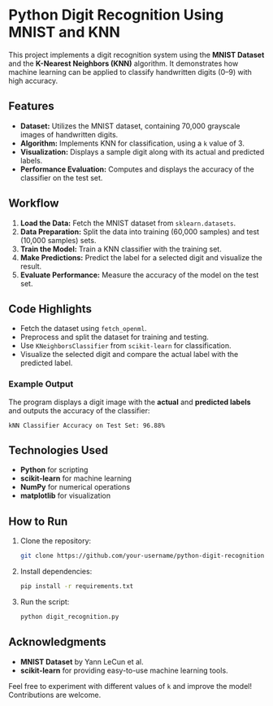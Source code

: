 # Python Digit Recognition Using MNIST and KNN  

This project implements a digit recognition system using the **MNIST Dataset** and the **K-Nearest Neighbors (KNN)** algorithm. It demonstrates how machine learning can be applied to classify handwritten digits (0–9) with high accuracy.  

## Features  
- **Dataset:** Utilizes the MNIST dataset, containing 70,000 grayscale images of handwritten digits.  
- **Algorithm:** Implements KNN for classification, using a `k` value of 3.  
- **Visualization:** Displays a sample digit along with its actual and predicted labels.  
- **Performance Evaluation:** Computes and displays the accuracy of the classifier on the test set.  

## Workflow  
1. **Load the Data:** Fetch the MNIST dataset from `sklearn.datasets`.  
2. **Data Preparation:** Split the data into training (60,000 samples) and test (10,000 samples) sets.  
3. **Train the Model:** Train a KNN classifier with the training set.  
4. **Make Predictions:** Predict the label for a selected digit and visualize the result.  
5. **Evaluate Performance:** Measure the accuracy of the model on the test set.  

## Code Highlights  
- Fetch the dataset using `fetch_openml`.  
- Preprocess and split the dataset for training and testing.  
- Use `KNeighborsClassifier` from `scikit-learn` for classification.  
- Visualize the selected digit and compare the actual label with the predicted label.  

### Example Output  
The program displays a digit image with the **actual** and **predicted labels** and outputs the accuracy of the classifier:  

```plaintext  
kNN Classifier Accuracy on Test Set: 96.88%  
```  

## Technologies Used  
- **Python** for scripting  
- **scikit-learn** for machine learning  
- **NumPy** for numerical operations  
- **matplotlib** for visualization  

## How to Run  
1. Clone the repository:  
   ```bash  
   git clone https://github.com/your-username/python-digit-recognition.git  
   ```  
2. Install dependencies:  
   ```bash  
   pip install -r requirements.txt  
   ```  
3. Run the script:  
   ```bash  
   python digit_recognition.py  
   ```  

## Acknowledgments  
- **MNIST Dataset** by Yann LeCun et al.  
- **scikit-learn** for providing easy-to-use machine learning tools.  

Feel free to experiment with different values of `k` and improve the model! Contributions are welcome.  
